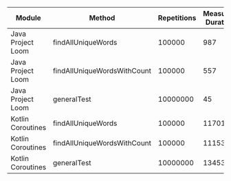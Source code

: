 | Module | Method | Repetitions | Measured Duration | Machine |
|---|---|---|---|---|
| Java Project Loom | findAllUniqueWords | 100000 | 987 | Prototype Phase |
| Java Project Loom | findAllUniqueWordsWithCount | 100000 | 557 | Prototype Phase |
| Java Project Loom | generalTest | 10000000 | 45 | Prototype Phase |
| Kotlin Coroutines | findAllUniqueWords | 100000 | 11701 | Prototype Phase |
| Kotlin Coroutines | findAllUniqueWordsWithCount | 100000 | 11153 | Prototype Phase |
| Kotlin Coroutines | generalTest | 10000000 | 13453 | Prototype Phase |
